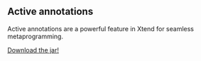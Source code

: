 ## Active annotations

Active annotations are a powerful feature in Xtend for seamless metaprogramming.

[Download the jar!](https://broxp.lima-city.de/bin/active-annotations.jar)